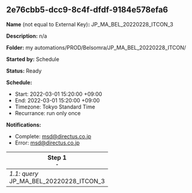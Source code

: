 ## 2e76cbb5-dcc9-8c4f-dfdf-9184e578efa6

**Name** (not equal to External Key)**:** JP_MA_BEL_20220228_ITCON_3

**Description:** n/a

**Folder:** my automations/PROD/Belsomra/JP_MA_BEL_20220228_ITCON/

**Started by:** Schedule

**Status:** Ready

**Schedule:**

* Start: 2022-03-01 15:20:00 +09:00
* End: 2022-03-01 15:20:00 +09:00
* Timezone: Tokyo Standard Time
* Recurrance: run only once

**Notifications:**

* Complete: msd@directus.co.jp
* Error: msd@directus.co.jp

| Step 1<br>_<small>-</small>_ |
| --- |
| _1.1: query_<br>JP_MA_BEL_20220228_ITCON_3 |
